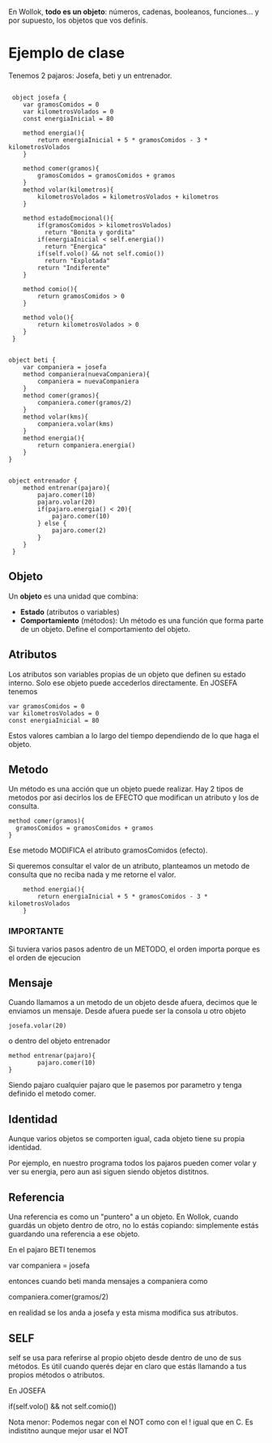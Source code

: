 En Wollok, **todo es un objeto**: números, cadenas, booleanos, funciones... y por supuesto, los objetos que vos definís.

# Ejemplo de clase
Tenemos 2 pajaros: Josefa, beti y un entrenador.

```wollok

 object josefa {
 	var gramosComidos = 0
 	var kilometrosVolados = 0
 	const energiaInicial = 80
 	
 	method energia(){
 		return energiaInicial + 5 * gramosComidos - 3 * kilometrosVolados
 	}

 	method comer(gramos){
 		gramosComidos = gramosComidos + gramos
 	}
 	method volar(kilometros){
 		kilometrosVolados = kilometrosVolados + kilometros
 	}
 	
 	method estadoEmocional(){
 		if(gramosComidos > kilometrosVolados)
 		  return "Bonita y gordita"
 		if(energiaInicial < self.energia())
 		  return "Energica"
 		if(self.volo() && not self.comio())
 		  return "Explotada"
 		return "Indiferente"
 	}
 	
 	method comio(){
 		return gramosComidos > 0
 	}
 	
 	method volo(){
 		return kilometrosVolados > 0
 	}
 }
```

```wollok

object beti {
	var companiera = josefa 
	method companiera(nuevaCompaniera){
		companiera = nuevaCompaniera
	}
	method comer(gramos){
		companiera.comer(gramos/2)
	}
	method volar(kms){
		companiera.volar(kms)
	}
	method energia(){
		return companiera.energia()
	}
}

```

```wollok

object entrenador {
 	method entrenar(pajaro){
 		pajaro.comer(10)
 		pajaro.volar(20)
 		if(pajaro.energia() < 20){
 			pajaro.comer(10)
 		} else {
 			pajaro.comer(2)
 		}
 	}
 }

```

## Objeto
 
Un **objeto** es una unidad que combina:

- **Estado** (atributos o variables)
- **Comportamiento** (métodos): Un método es una función que forma parte de un objeto. Define el comportamiento del objeto.

## Atributos

Los atributos son variables propias de un objeto que definen su estado interno. Solo ese objeto puede accederlos directamente. En JOSEFA tenemos

```wollok
var gramosComidos = 0
var kilometrosVolados = 0
const energiaInicial = 80
```

Estos valores cambian a lo largo del tiempo dependiendo de lo que haga el objeto.

## Metodo

Un método es una acción que un objeto puede realizar. Hay 2 tipos de metodos por asi decirlos los de EFECTO que modifican un atributo y los de consulta.

```wollok
method comer(gramos){
  gramosComidos = gramosComidos + gramos
}
```

Ese metodo MODIFICA el atributo gramosComidos (efecto). 

Si queremos consultar el valor de un atributo, planteamos un metodo de consulta que no reciba nada y me retorne el valor.

```wollok
 	method energia(){
 		return energiaInicial + 5 * gramosComidos - 3 * kilometrosVolados
 	}
```

### IMPORTANTE

Si tuviera varios pasos adentro de un METODO, el orden importa porque es el orden de ejecucion

## Mensaje

Cuando llamamos a un metodo de un objeto desde afuera, decimos que le enviamos un mensaje. Desde afuera puede ser la consola u otro objeto

```wollok
josefa.volar(20)
```

o dentro del objeto entrenador

```wollok
method entrenar(pajaro){
 		pajaro.comer(10)
}
```

Siendo pajaro cualquier pajaro que le pasemos por parametro y tenga definido el metodo comer.

## Identidad

Aunque varios objetos se comporten igual, cada objeto tiene su propia identidad.

Por ejemplo, en nuestro programa todos los pajaros pueden comer volar y ver su energia, pero aun asi siguen siendo objetos distitnos.

## Referencia

Una referencia es como un "puntero" a un objeto. En Wollok, cuando guardás un objeto dentro de otro, no lo estás copiando: simplemente estás guardando una referencia a ese objeto.

En el pajaro BETI tenemos

var companiera = josefa 

entonces cuando beti manda mensajes a companiera como

companiera.comer(gramos/2)

en realidad se los anda a josefa y esta misma modifica sus atributos.

## SELF

self se usa para referirse al propio objeto desde dentro de uno de sus métodos. Es útil cuando querés dejar en claro que estás llamando a tus propios métodos o atributos.

En JOSEFA

if(self.volo() && not self.comio())

Nota menor: Podemos negar con el NOT como con el ! igual que en C. Es indistitno aunque mejor usar el NOT

